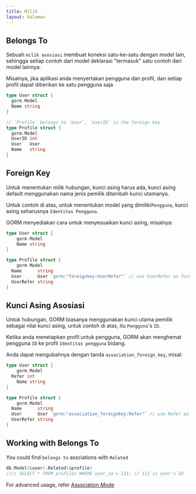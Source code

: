 ```yaml
---
title: Milik
layout: halaman
---
```

## Belongs To

Sebuah `milik asosiasi` membuat koneksi satu-ke-satu dengan model lain, sehingga setiap contoh dari model deklarasi "termasuk" satu contoh dari model lainnya.

Misalnya, jika aplikasi anda menyertakan pengguna dan profil, dan setiap profil dapat diberikan ke satu pengguna saja

```go
type User struct {
  gorm.Model
  Name string
}

// `Profile` belongs to `User`, `UserID` is the foreign key
type Profile struct {
  gorm.Model
  UserID int
  User   User
  Name   string
}
```

## Foreign Key

Untuk menentukan milik hubungan, kunci asing harus ada, kunci asing default menggunakan nama jenis pemilik ditambah kunci utamanya.

Untuk contoh di atas, untuk menentukan model yang dimiliki`Pengguna`, kunci asing seharusnya `Identitas Pengguna`.

GORM menyediakan cara untuk menyesuaikan kunci asing, misalnya:

```go
type User struct {
    gorm.Model
    Name string
}

type Profile struct {
    gorm.Model
  Name      string
  User      User `gorm:"foreignkey:UserRefer"` // use UserRefer as foreign key
  UserRefer string
}
```

## Kunci Asing Asosiasi

Untuk hubungan, GORM biasanya menggunakan kunci utama pemilik sebagai nilai kunci asing, untuk contoh di atas, itu `Pengguna`'s `ID`.

Ketika anda menetapkan profil untuk pengguna, GORM akan menghemat pengguna `ID` ke profil `Identitas pengguna` bidang.

Anda dapat mengubahnya dengan tanda ` association_foreign_key `, misal:

```go
type User struct {
    gorm.Model
  Refer int
    Name string
}

type Profile struct {
    gorm.Model
  Name      string
  User      User `gorm:"association_foreignkey:Refer"` // use Refer as association foreign key
  UserRefer string
}
```

## Working with Belongs To

You could find `belongs to` assciations with `Related`

```go
db.Model(&user).Related(&profile)
//// SELECT * FROM profiles WHERE user_id = 111; // 111 is user's ID
```

For advanced usage, refer [Association Mode](/docs/associations.html#Association-Mode)